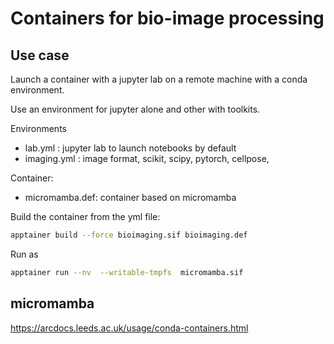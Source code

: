 # Containers for bio-image processing

## Use case

Launch a container with a jupyter lab on a remote machine with a conda environment.

Use an environment for jupyter alone and other with toolkits.

Environments
- lab.yml : jupyter lab to launch notebooks by default
- imaging.yml : image format, scikit, scipy, pytorch, cellpose,

Container:
- micromamba.def: container based on micromamba 


Build the container from the yml file:
```bash
apptainer build --force bioimaging.sif bioimaging.def
```

Run as
```bash
apptainer run --nv  --writable-tmpfs  micromamba.sif
```

## micromamba

https://arcdocs.leeds.ac.uk/usage/conda-containers.html
